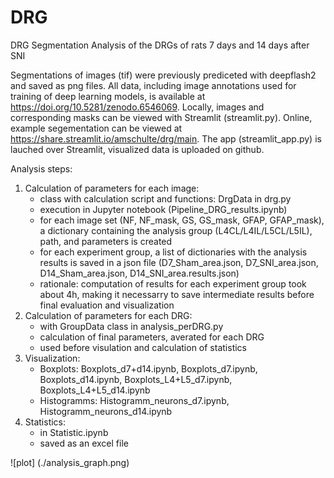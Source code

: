 # DRG
DRG Segmentation Analysis of the DRGs of rats 7 days and 14 days after SNI

Segmentations of images (tif) were previously prediceted with deepflash2 and saved as png files.
All data, including image annotations used for training of deep learning models, is available at https://doi.org/10.5281/zenodo.6546069.
Locally, images and corresponding masks can be viewed with Streamlit (streamlit.py).
Online, example segementation can be viewed at https://share.streamlit.io/amschulte/drg/main.
The app (streamlit_app.py) is lauched over Streamlit, visualized data is uploaded on github.

Analysis steps:
1. Calculation of parameters for each image:
   - class with calculation script and functions: DrgData in drg.py
   - execution in Jupyter notebook (Pipeline_DRG_results.ipynb)
   - for each image set (NF, NF_mask, GS, GS_mask, GFAP, GFAP_mask), a dictionary containing the analysis group (L4CL/L4IL/L5CL/L5IL), path, and parameters is created
   - for each experiment group, a list of dictionaries with the analysis results is saved in a json file (D7_Sham_area.json, D7_SNI_area.json, D14_Sham_area.json, D14_SNI_area.results.json)
   - rationale: computation of results for each experiment group took about 4h, making it necessarry to save intermediate results before final evaluation and visualization 
2. Calculation of parameters for each DRG:
   - with GroupData class in analysis_perDRG.py
   - calculation of final parameters, averated for each DRG
   - used before visulation and calculation of statistics
3. Visualization:
   - Boxplots: Boxplots_d7+d14.ipynb, Boxplots_d7.ipynb, Boxplots_d14.ipynb, Boxplots_L4+L5_d7.ipynb, Boxplots_L4+L5_d14.ipynb 
   - Histogramms: Histogramm_neurons_d7.ipynb, Histogramm_neurons_d14.ipynb 
4. Statistics:
   - in Statistic.ipynb
   - saved as an excel file

![plot] (./analysis_graph.png)